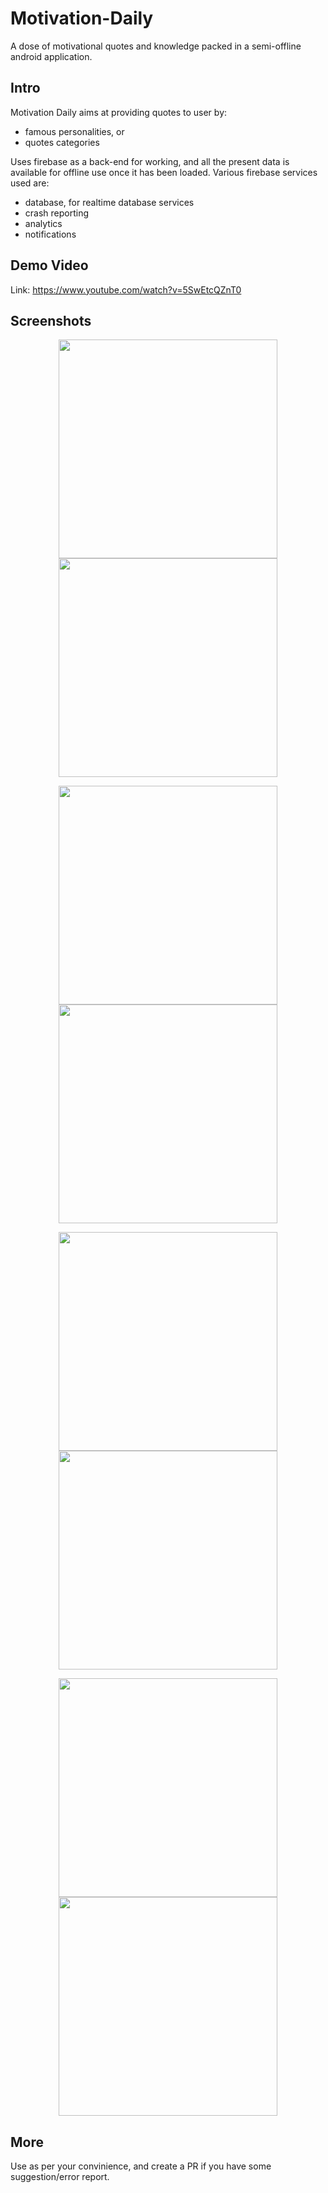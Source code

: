 # Motivation-Daily
A dose of motivational quotes and knowledge packed in a semi-offline android application.

## Intro

Motivation Daily aims at providing quotes to user by:
* famous personalities, or
* quotes categories

Uses firebase as a back-end for working, and all the present data is available for offline use once it has been loaded. Various firebase services used are:
* database, for realtime database services
* crash reporting
* analytics
* notifications

## Demo Video

Link: https://www.youtube.com/watch?v=5SwEtcQZnT0

## Screenshots

<p align="center">
  <img src="/blob/master/Screenshots/Splash.png" width="350"/>
  <img src="/blob/master/Screenshots/Main.png" width="350"/>
</p>

<p align="center">
  <img src="/blob/master/Screenshots/AllAuthors.png" width="350"/>
  <img src="/blob/master/Screenshots/AllTags.png" width="350"/>
</p>

<p align="center">
  <img src="/blob/master/Screenshots/AuthorQuotesList.png" width="350"/>
  <img src="/blob/master/Screenshots/Favorites.png" width="350"/>
</p>

<p align="center">
  <img src="/blob/master/Screenshots/Notification.png" width="350"/>
  <img src="/blob/master/Screenshots/QuoteExample.png" width="350"/>
</p>

## More
Use as per your convinience, and create a PR if you have some suggestion/error report.

